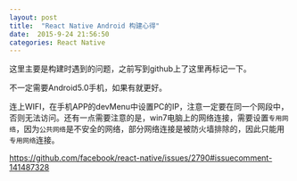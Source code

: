 ```yaml
---
layout: post
title:  "React Native Android 构建心得"
date:  2015-9-24 21:56:50
categories: React Native
---
```


这里主要是构建时遇到的问题，之前写到github上了这里再标记一下。

不一定需要Android5.0手机，如果有就更好。

连上WIFI，在手机APP的devMenu中设置PC的IP，注意一定要在同一个网段中，否则无法访问。还有一点需要注意的是，win7电脑上的网络连接，需要设置`专用网络`，因为`公共网络`是不安全的网络，部分网络连接是被防火墙排除的，因此只能用`专用网络`连接。

<https://github.com/facebook/react-native/issues/2790#issuecomment-141487328>
